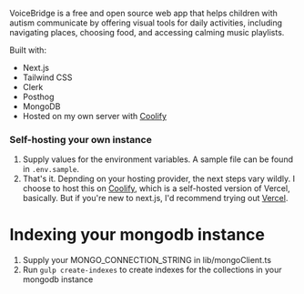 VoiceBridge is a free and open source web app that helps children with autism communicate by offering visual tools for daily activities, including navigating places, choosing food, and accessing calming music playlists.

Built with:

- Next.js
- Tailwind CSS
- Clerk
- Posthog
- MongoDB
- Hosted on my own server with [Coolify](https://coolify.io/docs)

### Self-hosting your own instance

1. Supply values for the environment variables. A sample file can be found in `.env.sample`.
1. That's it. Depnding on your hosting provider, the next steps vary wildly. I choose to host this on [Coolify](https://coolify.io/docs), which is a self-hosted version of Vercel, basically. But if you're new to next.js, I'd recommend trying out [Vercel](https://vercel.com/new).

# Indexing your mongodb instance

1. Supply your MONGO_CONNECTION_STRING in lib/mongoClient.ts
1. Run `gulp create-indexes` to create indexes for the collections in your mongodb instance
